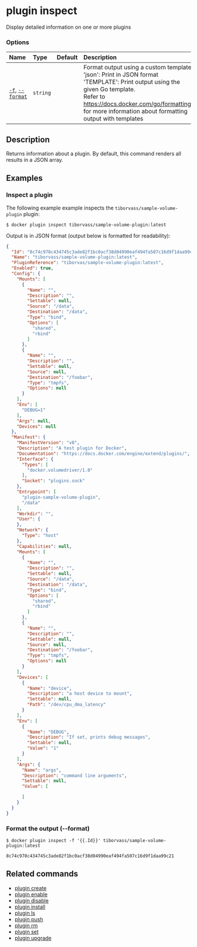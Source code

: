 # plugin inspect

<!---MARKER_GEN_START-->
Display detailed information on one or more plugins

### Options

| Name                                   | Type     | Default | Description                                                                                                                                                                                                                                                        |
|:---------------------------------------|:---------|:--------|:-------------------------------------------------------------------------------------------------------------------------------------------------------------------------------------------------------------------------------------------------------------------|
| [`-f`](#format), [`--format`](#format) | `string` |         | Format output using a custom template:<br>'json':             Print in JSON format<br>'TEMPLATE':         Print output using the given Go template.<br>Refer to https://docs.docker.com/go/formatting/ for more information about formatting output with templates |


<!---MARKER_GEN_END-->

## Description

Returns information about a plugin. By default, this command renders all results
in a JSON array.

## Examples

### Inspect a plugin

The following example example inspects the `tiborvass/sample-volume-plugin` plugin:

```console
$ docker plugin inspect tiborvass/sample-volume-plugin:latest
```

Output is in JSON format (output below is formatted for readability):

```json
{
  "Id": "8c74c978c434745c3ade82f1bc0acf38d04990eaf494fa507c16d9f1daa99c21",
  "Name": "tiborvass/sample-volume-plugin:latest",
  "PluginReference": "tiborvas/sample-volume-plugin:latest",
  "Enabled": true,
  "Config": {
    "Mounts": [
      {
        "Name": "",
        "Description": "",
        "Settable": null,
        "Source": "/data",
        "Destination": "/data",
        "Type": "bind",
        "Options": [
          "shared",
          "rbind"
        ]
      },
      {
        "Name": "",
        "Description": "",
        "Settable": null,
        "Source": null,
        "Destination": "/foobar",
        "Type": "tmpfs",
        "Options": null
      }
    ],
    "Env": [
      "DEBUG=1"
    ],
    "Args": null,
    "Devices": null
  },
  "Manifest": {
    "ManifestVersion": "v0",
    "Description": "A test plugin for Docker",
    "Documentation": "https://docs.docker.com/engine/extend/plugins/",
    "Interface": {
      "Types": [
        "docker.volumedriver/1.0"
      ],
      "Socket": "plugins.sock"
    },
    "Entrypoint": [
      "plugin-sample-volume-plugin",
      "/data"
    ],
    "Workdir": "",
    "User": {
    },
    "Network": {
      "Type": "host"
    },
    "Capabilities": null,
    "Mounts": [
      {
        "Name": "",
        "Description": "",
        "Settable": null,
        "Source": "/data",
        "Destination": "/data",
        "Type": "bind",
        "Options": [
          "shared",
          "rbind"
        ]
      },
      {
        "Name": "",
        "Description": "",
        "Settable": null,
        "Source": null,
        "Destination": "/foobar",
        "Type": "tmpfs",
        "Options": null
      }
    ],
    "Devices": [
      {
        "Name": "device",
        "Description": "a host device to mount",
        "Settable": null,
        "Path": "/dev/cpu_dma_latency"
      }
    ],
    "Env": [
      {
        "Name": "DEBUG",
        "Description": "If set, prints debug messages",
        "Settable": null,
        "Value": "1"
      }
    ],
    "Args": {
      "Name": "args",
      "Description": "command line arguments",
      "Settable": null,
      "Value": [

      ]
    }
  }
}
```


### <a name="format"></a> Format the output (--format)

```console
$ docker plugin inspect -f '{{.Id}}' tiborvass/sample-volume-plugin:latest

8c74c978c434745c3ade82f1bc0acf38d04990eaf494fa507c16d9f1daa99c21
```

## Related commands

* [plugin create](plugin_create.md)
* [plugin enable](plugin_enable.md)
* [plugin disable](plugin_disable.md)
* [plugin install](plugin_install.md)
* [plugin ls](plugin_ls.md)
* [plugin push](plugin_push.md)
* [plugin rm](plugin_rm.md)
* [plugin set](plugin_set.md)
* [plugin upgrade](plugin_upgrade.md)
